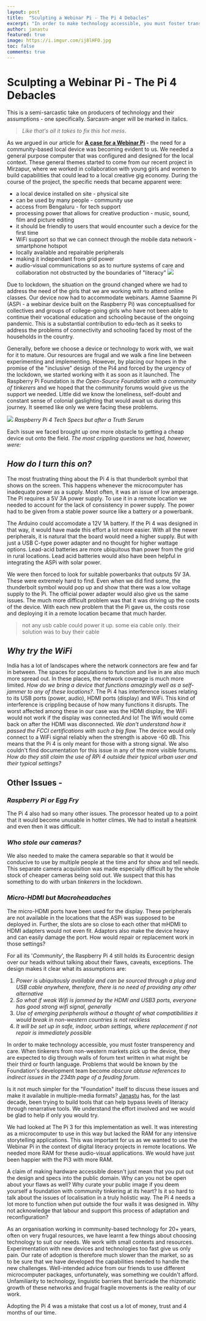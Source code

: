 ```yaml
---
layout: post
title:  "Sculpting a Webinar Pi - The Pi 4 Debacles"
excerpt: "In order to make technology accessible, you must foster transperency and care"
author: janastu
featured: true
image: https://i.imgur.com/ij8lHFO.jpg
toc: false
comments: true
---
```

# Sculpting a Webinar Pi - The Pi 4 Debacles

This is a semi-sarcastic take on producers of technology and their assumptions - one specifically. Sarcasm-anger will be marked in italics. 
> *Like that's all it takes to fix this hot mess*.
> 
As we argued in our article for **[A case for a Webinar Pi](https://blog.janastu.org/a-case-for-a-webinar-pi/)** - the need for a community-based local device was becoming evident to us. We needed a general purpose computer that was configured and designed for the local context. These general themes started to come from our recent project in Mirzapur, where we worked in collaboration with young girls and women to build capabilities that could lead to a local creative gig economy. During the course of the project, the specific needs that became apparent were: 
- a local device installed on site - physical site
- can be used by many people - community use
- access from Bengaluru - for tech support
- processing power that allows for creative production - music, sound, film and picture editing
- it should be friendly to users that would encounter such a device for the first time
- WiFi support so that we can connect through the mobile data network - smartphone hotspot
- locally available and repairable peripherals
- making it independant from grid power
- audio-visual communications so as to nurture systems of care and collaboration not obstructed by the boundaries of "literacy"
![](https://i.imgur.com/ij8lHFO.jpg)

Due to lockdown, the situation on the ground changed where we had to address the need of the girls that we are working with to attend online classes. Our device now had to accommodate webinars. Aamne Saamne Pi (ASPi - a webinar device built on the Raspberry Pi) was conceptualised for collectives and groups of college-going girls who have not been able to continue their vocational education and schooling because of the ongoing pandemic. This is a substantial contribution to edu-tech as it seeks to address the problems of connectivity and schooling faced by most of the households in the country. 

Generally, before we choose a device or technology to work with, we wait for it to mature. Our resources are frugal and we walk a fine line between experimenting and implementing. However, by placing our hopes in the promise of the "inclusive" design of the Pi4 and forced by the urgency of the lockdown, we started working with it as soon as it launched. The Raspberry Pi Foundation is *the Open-Source Foundation with a community of tinkerers* and we hoped that the community forums would give us the support we needed. Little did we know the loneliness, self-doubt and constant sense of colonial gaslighting that would await us during this journey. It seemed like only we were facing these problems. 




![](https://i.imgur.com/7SXWJye.jpg)
*Raspberry Pi 4 Tech Specs but after a Truth Serum*

Each issue we faced brought up one more obstacle to getting a cheap device out onto the field. *The most crippling questions we had, however, were:*

## *How do I turn this on?*

The most frustrating thing about the Pi 4 is that thunderbolt symbol that shows on the screen. This happens whenever the microcomputer has inadequate power as a supply. Most often, it was an issue of low amperage. The Pi requires a 5V 3A power supply. To use it in a remote location we needed to account for the lack of consistency in power supply. The power had to be given from a stable power source like a battery or a powerbank. 

The Arduino could accomodate a 12V 1A battery. If the Pi 4 was designed in that way, it would have made this effort a lot more easier. With all the newer peripherals, it is natural that the board would need a higher supply. But with just a USB C-type power adapter and no thought for higher wattage options. Lead-acid batteries are more ubiquitous than power from the grid in rural locations. Lead acid batteries would also have been helpful in integrating the ASPi with solar power. 

We were then forced to look for suitable powerbanks that outputs 5V 3A. These were extremely hard to find. Even when we did find some, the thunderbolt symbol would pop up and show that there was a low voltage supply to the Pi. The official power adapter would also give us the same issues. The much more difficult problem was that it was driving up the costs of the device. With each new problem that the Pi gave us, the costs rose and deploying it in a remote location became that much harder.

> not any usb cable could power it up. some eia cable only. their solution was to buy their cable

## *Why try the WiFi*
India has a lot of landscapes where the network connectors are few and far in between. The spaces for populations to function and live in are also much more spread out. In these places, the network coverage is much more limited. *How do we bring a device that functions amazingly well as a self-jammer to any of these locations?*. The Pi 4 has interference issues relating to its USB ports (power, audio), HDMI ports (display) and WiFi. This kind of interference is crippling because of how many functions it disrupts. The worst affected among these in our case was the HDMI display, the WiFi would not work if the display was connected.And lo! The Wifi would come back on after the HDMI was disconnected. *We don't understand how it passed the FCCI certifications with such a big flaw.* The device would only connect to a WiFi signal reliably when the strength is above -60 dB. This means that the Pi 4 is only meant for those with a strong signal. We also couldn't find documentation for this issue in any of the more visible forums. *How do they still claim the use of RPi 4 outside their typical urban user and their typical settings?*

## Other Issues - 
### *Raspberry Pi or Egg Fry*
The Pi 4 also had so many other issues. The processor heated up to a point that it would become unusable in hotter climes. We had to install a heatsink and even then it was difficult. 

### *Who stole our cameras?*
We also needed to make the camera separable so that it would be conducive to use by multiple people at the time and for show and tell needs. This separate camera acquisition was made especially difficult by the whole stock of cheaper cameras being sold out. We suspect that this has something to do with urban *tinkerers* in the lockdown. 

### *Micro-HDMI but Macroheadaches*
The micro-HDMI ports have been used for the display. These peripherals are not available in the locations that the ASPi was supposed to be deployed in. Further, the slots are so close to each other that mHDMI to HDMI adapters would not even fit. Adaptors also make the device heavy and can easily damage the port. How would repair or replacement work in those settings?

For all its '*Community*', the Raspberry Pi 4 still holds its Eurocentric design over our heads without talking about their flaws, caveats, exceptions. The design makes it clear what its assumptions are:
1. *Power is ubiquitously available and can be sourced through a plug and USB cable anywhere, therefore, there is no need of providing any other alternative*
2. *So what if weak Wifi is jammed by the HDMI and USB3 ports, everyone has good strong wifi signal, generally*
3. *Use of emerging peripherals without a thought of what compatibilities it would break in non-western countries is not reckless*
4. *It will be set up in safe, indoor, urban settings, where replacement if not repair is immediately possible*

In order to make technology accessible, you must foster transperency and care. When tinkerers from non-western markets pick up the device, they are expected to dig through walls of forum text written in what might be their third or fourth language. Problems that would be known by the Foundation's development team become *obscure obtuse references to indirect issues in the 234th page of a feuding forum*. 


Is it not much simpler for the "Foundation" itself to discuss these issues and make it available in multiple-media formats? [Janastu](https://janastu.org) has, for the last decade, been trying to build tools that can help bypass levels of literacy through renarrative tools. We understand the effort involved and we would be glad to help if only you would try. 

We had looked at The Pi 3 for this implementation as well. It was interesting as a microcomputer to use in this way but lacked the RAM for any intensive storytelling applications. This was important for us as we wanted to use the Webinar Pi in the context of digital literacy projects in remote locations. We needed more RAM for these audio-visual applications. We would have just been happier with the Pi3 with more RAM.

A claim of making hardware accessible doesn't just mean that you put out the design and specs into the public domain. Why can you not be open about your flaws as well? Why curate your public image if you deem yourself a foundation with community tinkering at its heart? Is it so hard to talk about the issues of localisation in a truly holistic way. The Pi 4 needs a lot more to function when put outside the four walls it was designed in. Why not acknowledge that labour and support this process of adaptation and reconfiguration? 

As an organisation working in community-based technology for 20+ years, often on very frugal resources, we have learnt a few things about choosing technology to suit our needs. We work with small contexts and resources. Experimentation with new devices and technologies too fast give us only pain. Our rate of adoption is therefore much slower than the market, so as to be sure that we have developed the capabilities needed to handle the new challenges. Well-intended advice from our friends to use different microcomputer packages, unfortunately, was something we couldn't afford. Unfamiliarity to technology, linguistic barriers that barricade the rhizomatic growth of these networks and frugal fragile movements is the reality of our work. 

Adopting the Pi 4 was a mistake that cost us a lot of money, trust and 4 months of our time. 


